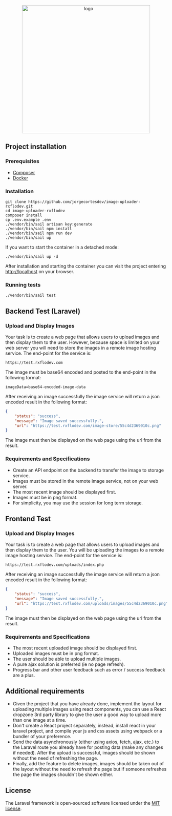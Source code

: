 <p align="center"><a href="https://laravel.com" target="_blank"><img alt="logo" src="https://raw.githubusercontent.com/laravel/art/master/logo-lockup/5%20SVG/2%20CMYK/1%20Full%20Color/laravel-logolockup-cmyk-red.svg" width="400"></a></p>

## Project installation

### Prerequisites
* [Composer](https://getcomposer.org/download/)
* [Docker](https://docs.docker.com/engine/install/)

### Installation
```shell
git clone https://github.com/jorgecortesdev/image-uploader-rxflodev.git
cd image-uploader-rxflodev
composer install
cp .env.example .env
./vendor/bin/sail artisan key:generate
./vendor/bin/sail npm install
./vendor/bin/sail npm run dev
./vendor/bin/sail up
```
If you want to start the container in a detached mode:
```shell
./vendor/bin/sail up -d
```
After installation and starting the container you can visit the project entering [http://localhost](http://localhost) on your browser.

### Running tests
```shell
./vendor/bin/sail test
```

## Backend Test (Laravel)

### Upload and Display Images

Your task is to create a web page that allows users to upload images and then display them to the user. However, because space is limited on your web server you will need to store the images in a remote image hosting service. The end-point for the service is:
```
https://test.rxflodev.com
```
The image must be base64 encoded and posted to the end-point in the following format:
```
imageData=base64-encoded-image-data
```
After receiving an image successfully the image service will return a json encoded result in the following format:
```json
{
    "status": "success",
    "message": "Image saved successfully.",
    "url": "https://test.rxflodev.com/image-store/55c4d2369010c.png"
}
```
The image must then be displayed on the web page using the url from the result.

### Requirements and Specifications 
* Create an API endpoint on the backend to transfer the image to storage service.
* Images must be stored in the remote image service, not on your web server.
* The most recent image should be displayed first.
* Images must be in png format.
* For simplicity, you may use the session for long term storage.

## Frontend Test

### Upload and Display Images

Your task is to create a web page that allows users to upload images and then display them to the user. You will be uploading the images to a remote image hosting service. The end-point for the service is:
```
https://test.rxflodev.com/uploads/index.php
```
After receiving an image successfully the image service will return a json encoded result in the following format:
```json
{
    "status": "success",
    "message": "Image saved successfully.",
    "url": "https://test.rxflodev.com/uploads/images/55c4d2369010c.png"
}
```
The image must then be displayed on the web page using the url from the result.

### Requirements and Specifications
* The most recent uploaded image should be displayed first.
* Uploaded images must be in png format.
* The user should be able to upload multiple images.
* A pure ajax solution is preferred (ie no page refresh).
* Progress bar and other user feedback such as error / success feedback are a plus.

## Additional requirements
* Given the project that you have already done, implement the layout for uploading multiple images using react components, you can use a React dropzone 3rd party library to give the user a good way to upload more than one image at a time.
* Don't create a React project separately, instead, install react in your laravel project, and compile your js and css assets using webpack or a bundler of your preference.
* Send the data asynchronously (either using axios, fetch, ajax, etc.) to the Laravel route you already have for posting data (make any changes if needed). After the upload is successful, images should be shown without the need of refreshing the page.
* Finally, add the feature to delete images, images should be taken out of the layout without the need to refresh the page but if someone refreshes the page the images shouldn't be shown either.

## License

The Laravel framework is open-sourced software licensed under the [MIT license](https://opensource.org/licenses/MIT).
